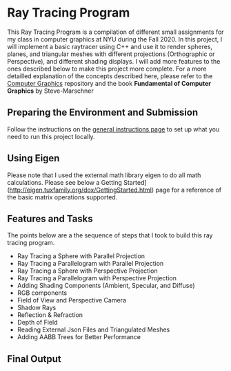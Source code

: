 # Ray Tracing Program

This Ray Tracing Program is a compilation of different small assignments for my class in computer graphics at NYU during the Fall 2020.
In this project, I will implement a basic raytracer using C++ and use it to render spheres, planes, and triangular meshes with different projections (Orthographic or Perspective), and different shading displays. I will add more features to the ones described below to make this project more complete. For a more detailled explanation of the concepts described here, please refer to the [Computer Graphics](https://github.com/danielepanozzo/cg) repository and the book <strong>Fundamental of Computer Graphics</strong> by Steve-Marschner

## Preparing the Environment and Submission

Follow the instructions on the [general instructions page](https://github.com/danielepanozzo/cg/blob/master/RULES.md) to set up what you need to run this project locally.

## Using Eigen

Please  note that I used the external math library eigen to do all math calculations. Please see below a Getting Started](http://eigen.tuxfamily.org/dox/GettingStarted.html) page for a reference of the basic matrix operations supported.

## Features and Tasks

The points below are a the sequence of steps that I took to build this ray tracing program.

* Ray Tracing a Sphere with Parallel Projection
* Ray Tracing a Parallelogram with Parallel Projection
* Ray Tracing a Sphere with Perspective Projection
* Ray Tracing a Parallelogram with Perspective Projection
* Adding Shading Components (Ambient, Specular, and Diffuse)
* RGB components
* Field of View and Perspective Camera
* Shadow Rays
* Reflection & Refraction
* Depth of Field
* Reading External Json Files and Triangulated Meshes
* Adding AABB Trees for Better Performance

## Final Output
